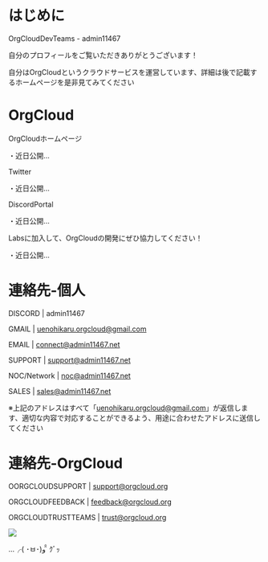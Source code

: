 # はじめに

OrgCloudDevTeams - admin11467

自分のプロフィールをご覧いただきありがとうございます！

自分はOrgCloudというクラウドサービスを運営しています、詳細は後で記載するホームページを是非見てみてください

# OrgCloud

OrgCloudホームページ

・近日公開...

Twitter

・近日公開...

DiscordPortal

・近日公開...

Labsに加入して、OrgCloudの開発にぜひ協力してください！

・近日公開...

# 連絡先-個人

DISCORD | admin11467

GMAIL | uenohikaru.orgcloud@gmail.com

EMAIL | connect@admin11467.net

SUPPORT | support@admin11467.net

NOC/Network | noc@admin11467.net

SALES | sales@admin11467.net

※上記のアドレスはすべて「uenohikaru.orgcloud@gmail.com」が返信します、適切な内容で対応することができるよう、用途に合わせたアドレスに送信してください

# 連絡先-OrgCloud

OORGCLOUDSUPPORT | support@orgcloud.org

ORGCLOUDFEEDBACK | feedback@orgcloud.org

ORGCLOUDTRUSTTEAMS | trust@orgcloud.org

![](https://orgcloud.org/wp-content/uploads/2023/10/3-dh6MyktBxh.png)

...╭( ･ㅂ･)و ̑̑ ｸﾞｯ

